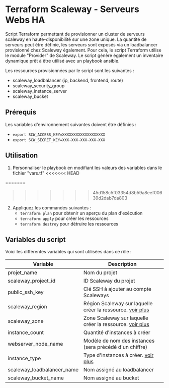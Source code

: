 Terraform Scaleway - Serveurs Webs HA 
=========

Script Terraform permettant de provisionner un cluster de serveurs scaleway en haute-disponibilité sur une zone unique. La quantité de serveurs peut être définie, les serveurs sont exposés via un loadbalancer provisionné chez Scaleway également. Pour cela, le script Terraform utilise le module "Provider" de Scaleway. Le script génère également un inventaire dynamique prêt à être utilisé avec un playbook ansible.

Les ressources provisionnées par le script sont les suivantes : 
- scaleway_loadbalancer (ip, backend, frontend, route)
- scaleway_security_group 
- scaleway_instance_server 
- scaleway_bucket


Prérequis
------------

Les variables d'environnement suivantes doivent être définies : 
- `export SCW_ACCESS_KEY=XXXXXXXXXXXXXXXXXXX` 
- `export SCW_SECRET_KEY=XXX-XXX-XXX-XXX-XXX` 


Utilisation
------------

1. Personnaliser le playbook en modifiant les valeurs des variables dans le fichier "vars.tf"
<<<<<<< HEAD

=======
>>>>>>> 45d158c5f03354d8b59a8eef00639d2dab7da803

2. Appliquez les commandes suivantes : 
    - `terraform plan` pour obtenir un aperçu du plan d'exécution
    - `terraform apply` pour créer les ressources
    - `terraform destroy` pour détruire les ressources


Variables du script
--------------

Voici les différentes variables qui sont utilisées dans ce rôle : 

| Variable  | Description |
| --- | --- |
| projet_name  | Nom du projet |
| scaleway_project_id  | ID Scaleway du projet |
| public_ssh_key  | Clé SSH à ajouter au compte Scaleways |
| scaleway_region  | Région Scaleway sur laquelle créer la ressource. [voir plus](https://registry.terraform.io/providers/scaleway/scaleway/latest/docs/guides/regions_and_zones) |
| scaleway_zone  | Zone Scaleway sur laquelle créer la ressource. [voir plus](https://registry.terraform.io/providers/scaleway/scaleway/latest/docs/guides/regions_and_zones) |
| instance_count  | Quantité d'instances à créer |
| webserver_node_name  | Modèle de nom des instances (sera précédé d'un chiffre) |
| instance_type  | Type d'instances à créer. [voir plus](https://developers.scaleway.com/en/products/instance/api/#servers-8bf7d7) |
| scaleway_loadbalancer_name  | Nom assigné au loadbalancer |
| scaleway_bucket_name  | Nom assigné au bucket |
